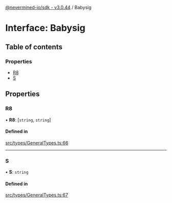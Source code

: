 [@nevermined-io/sdk - v3.0.44](../code-reference.md) / Babysig

# Interface: Babysig

## Table of contents

### Properties

- [R8](Babysig.md#r8)
- [S](Babysig.md#s)

## Properties

### R8

• **R8**: [`string`, `string`]

#### Defined in

[src/types/GeneralTypes.ts:66](https://github.com/nevermined-io/sdk-js/blob/73bbd7adf913370f1a2da0a0873209115a3fbd62/src/types/GeneralTypes.ts#L66)

---

### S

• **S**: `string`

#### Defined in

[src/types/GeneralTypes.ts:67](https://github.com/nevermined-io/sdk-js/blob/73bbd7adf913370f1a2da0a0873209115a3fbd62/src/types/GeneralTypes.ts#L67)
